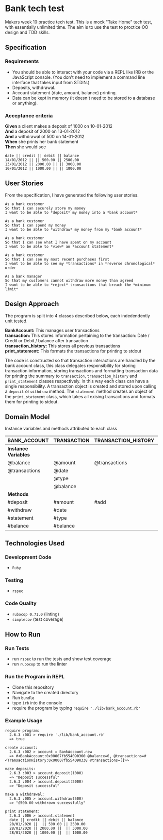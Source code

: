 # Bank tech test

Makers week 10 practice tech test. This is a mock "Take Home" tech test, with essentially unlimited time. The aim is to use the test to proctice OO design and TDD skills.

## Specification

### Requirements

* You should be able to interact with your code via a REPL like IRB or the JavaScript console.  (You don't need to implement a command line interface that takes input from STDIN.)
* Deposits, withdrawal.
* Account statement (date, amount, balance) printing.
* Data can be kept in memory (it doesn't need to be stored to a database or anything).

### Acceptance criteria

**Given** a client makes a deposit of 1000 on 10-01-2012  
**And** a deposit of 2000 on 13-01-2012  
**And** a withdrawal of 500 on 14-01-2012  
**When** she prints her bank statement  
**Then** she would see

```
date || credit || debit || balance
14/01/2012 || || 500.00 || 2500.00
13/01/2012 || 2000.00 || || 3000.00
10/01/2012 || 1000.00 || || 1000.00
```

## User Stories

From the specification, I have generated the following user stories. 

```
As a bank customer
So that I can securely store my money
I want to be able to *deposit* my money into a *bank account*
```
```
As a bank customer
So that I can spend my money
I want to be able to *withdraw* my money from my *bank account*
```
```
As a bank customer
So that I can see what I have spent on my account
I want to be able to *view* an *account statement*
```
```
As a bank customer
So that I can see my most recent purchases first
I want to be able to see my *transactions* in *reverse chronological* order
```
```
As a bank manager
So that my customers cannot withdraw more money than agreed
I want to be able to *reject* transactions that breach the *minimum limit*
```

## Design Approach

The program is split into 4 classes described below, each indedendently unit tested.

**BankAccount:** This manages user transactions  
**transaction:** This stores information pertaining to the transaction: Date / Credit or Debit / balance after transaction  
**transaction_history:** This stores all previous transactions  
**print_statement:** This formats the transactions for printing to stdout

The code is constructed so that transaction interactions are handled by the bank account class, this class delegates responsibility for storing transaction information, storing transactions and formatting transaction data for printing the summary to ```transaction```, ```transaction_history``` and ```print_statement``` classes respectively. In this way each class can have a single responsibility. A transaction object is created and stored upon calling a ```deposit``` or ```withdraw``` method. The ```statement``` method creates an object of the ```print_statement``` class, which takes all exising transactions and formats them for printing to stdout.

## Domain Model

Instance variables and methods attributed to each class

| **BANK_ACCOUNT**     | **TRANSACTION**      | **TRANSACTION_HISTORY** | **PRINT_STATEMENT**
| ---------------      | -------------------  | ---------------         | ---------------
| **Instance Variables** |
| @balance             | @amount              | @transactions           | @transaction_history |
| @transactions        | @date                |                         | |
|                      | @type                |                         | |
|                      | @balance             |                         | |
| **Methods** |
| #deposit             | #amount              | #add                    | #print_header |
| #withdraw            | #date                |                         | #print_transactions |
| #statement           | #type                |                         | |
| #balance             | #balance             |                         | |


## Technologies Used

### Development Code

* ```Ruby```

### Testing

* ```rspec```

### Code Quality

* ```rubocop 0.71.0``` (linting)
* ```simplecov``` (test coverage)

## How to Run

### Run Tests

* run ```rspec``` to run the tests and show test coverage
* run ```rubocop``` to run the linter

### Run the Program in REPL

* Clone this repository
* Navigate to the created directory
* Run ```bundle```
* type ```irb``` into the console
* require the program by typing ```require './lib/bank_account.rb'```

### Example Usage 

```
require program:
  2.6.3 :001 > require './lib/bank_account.rb'
  => true 

create account:
  2.6.3 :002 > account = BankAccount.new
  => #<BankAccount:0x00007fb554090360 @balance=0, @transactions=#<TransactionHistory:0x00007fb554090338 @transactions=[]>> 

make deposits:
  2.6.3 :003 > account.deposit(1000)
  => "Deposit successful" 
  2.6.3 :004 > account.deposit(2000)
  => "Deposit successful" 

make a withdrawal:
  2.6.3 :005 > account.withdraw(500)
  => "£500.00 withdrawn successfully" 

print statement:
  2.6.3 :006 > account.statement
  date || credit || debit || balance
  28/01/2020 ||  || 500.00 || 2500.00
  28/01/2020 || 2000.00 ||  || 3000.00
  28/01/2020 || 1000.00 ||  || 1000.00
```





